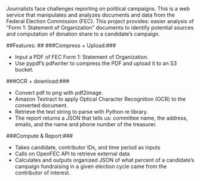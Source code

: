 Journalists face challenges reporting on political campaigns. This is a web service that manipulates and analyzes documents and data from the Federal Election Commission (FEC). 
This project provides: easier analysis of “Form 1: Statement of Organization” documents to identify potential sources and computation of donation share to a candidate’s campaign.

##Features: ##
###Compress + Upload:###
- Input a PDF of FEC Form 1: Statement of Organization. 
- Use pypdf’s pdfwriter to compress the PDF and upload it to an S3 bucket.

###OCR + download:###
- Convert pdf to png with pdf2image.
- Amazon Textract to apply Optical Character Recognition (OCR) to the converted document.
- Retrieve the text string to parse with Python re library.
- The report returns a JSON that tells us: committee name, the address, emails, and the name and phone number of the treasurer.

###Compute & Report:###
- Takes candidate, contributor IDs, and time period as inputs
- Calls on OpenFEC API to retrieve external data
- Calculates and outputs organized JSON of what percent of a candidate’s campaign fundraising in a given election cycle came from the contributor of interest.




